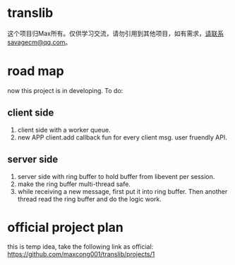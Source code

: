 # translib
这个项目归Max所有。仅供学习交流，请勿引用到其他项目，如有需求，请联系savagecm@qq.com。

# road map
now this project is in developing.
To do:
## client side
1. client side with a worker queue.
2. new APP client.add callback fun for every client msg. user fruendly API.
## server side
1. server side with ring buffer to hold buffer from libevent per session.
2. make the ring buffer multi-thread safe.
3. while receiving a new message, first put it into ring buffer. Then another thread read the ring buffer and do the logic work.

# official project plan
this is temp idea, take the following link as official:
https://github.com/maxcong001/translib/projects/1 
